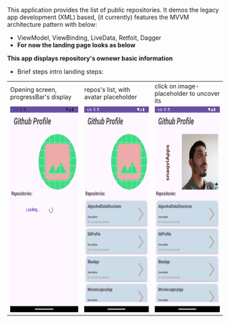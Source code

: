 This application provides the list of public repositories. It demos the legacy app development (XML) based, (it currently) features the MVVM architecture pattern with below: 
- ViewModel, ViewBinding, LiveData, Retfoit, Dagger
- **For now the landing page looks as below**

**This app displays repository's ownewr basic information**



- Brief steps intro landing steps:

<table>
  <tr>
    <td>Opening screen, progressBar's display</td>
     <td>repos's list, with avatar placeholder </td>
     <td>click on image-placeholder to uncover its</td>
  </tr>
  <tr>
    <td><img src="screenshots/image_progress.png" width=270 height=480></td>
    <td><img src="screenshots/image_pic_off.png" width=270 height=480></td>
    <td><img src="screenshots/image_pic_on.png" width=270 height=480></td>
  </tr>
 </table>

